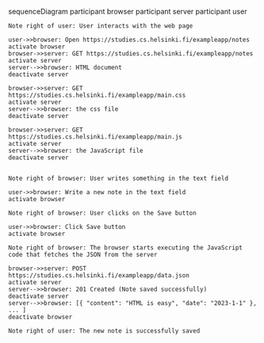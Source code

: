 sequenceDiagram
    participant browser
    participant server
    participant user

    Note right of user: User interacts with the web page

    user->>browser: Open https://studies.cs.helsinki.fi/exampleapp/notes
    activate browser
    browser->>server: GET https://studies.cs.helsinki.fi/exampleapp/notes
    activate server
    server-->>browser: HTML document
    deactivate server
    
    browser->>server: GET https://studies.cs.helsinki.fi/exampleapp/main.css
    activate server
    server-->>browser: the css file
    deactivate server

    browser->>server: GET https://studies.cs.helsinki.fi/exampleapp/main.js
    activate server
    server-->>browser: the JavaScript file
    deactivate server


    Note right of browser: User writes something in the text field

    user->>browser: Write a new note in the text field
    activate browser

    Note right of browser: User clicks on the Save button

    user->>browser: Click Save button
    activate browser

    Note right of browser: The browser starts executing the JavaScript code that fetches the JSON from the server

    browser->>server: POST https://studies.cs.helsinki.fi/exampleapp/data.json
    activate server
    server-->>browser: 201 Created (Note saved successfully)
    deactivate server
    server-->>browser: [{ "content": "HTML is easy", "date": "2023-1-1" }, ... ]
    deactivate browser

    Note right of user: The new note is successfully saved